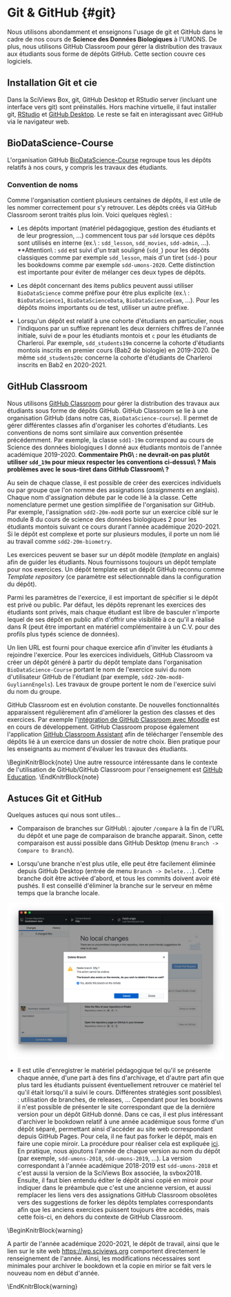# Git & GitHub {#git}



Nous utilisons abondamment et enseignons l'usage de git et GitHub dans le cadre de nos cours de **Science des Données Biologiques** à l'UMONS. De plus, nous utilisons GitHub Classroom pour gérer la distribution des travaux aux étudiants sous forme de dépôts GitHub. Cette section couvre ces logiciels.

## Installation Git et cie

Dans la SciViews Box, git, GitHub Desktop et RStudio server (incluant une interface vers git) sont préinstallés. Hors machine virtuelle, il faut installer git, [RStudio](https://rstudio.com/products/rstudio/download/#download) et [GitHub Desktop](https://desktop.github.com/). Le reste se fait en interagissant avec GitHub via le navigateur web.

## BioDataScience-Course

L'organisation GitHub [BioDataScience-Course](https://github.com/BioDataScience-Course) regroupe tous les dépôts relatifs à nos cours, y compris les travaux des étudiants.

### Convention de noms

Comme l'organisation contient plusieurs centaines de dépôts, il est utile de les nommer correctement pour s'y retrouver. Les dépôts créés via GitHub Classroom seront traités plus loin. Voici quelques règles\ :

- Les dépôts important (matériel pédagogique, gestion des étudiants et de leur progression, ...) commencent tous par `sdd` lorsque ces dépôts sont utilisés en interne (ex.\ : `sdd_lesson`, `sdd_movies`, `sdd-admin`, ...). **Attention\ : `sdd` est suivi d'un trait souligné (`sdd_`) pour les dépôts classiques comme par exemple `sdd_lesson`, mais d'un tiret (`sdd-`) pour les bookdowns comme par exemple `sdd-umons-2020`. Cette distinction est importante pour éviter de mélanger ces deux types de dépôts.

- Les dépôt concernant des items publics peuvent aussi utiliser `BioDataScience` comme préfixe pour être plus explicite (ex.\ : `BioDataScience1`, `BioDataScienceData`, `BioDataScienceExam`, ...). Pour les dépôts moins importants ou de test, utiliser un autre préfixe.

- Lorsqu'un dépôt est relatif à une cohorte d'étudiants en particulier, nous l'indiquons par un suffixe reprenant les deux derniers chiffres de l'année initiale, suivi de `m` pour les étudiants montois et `c` pour les étudiants de Charleroi. Par exemple, `sdd_students19m` concerne la cohorte d'étudiants montois inscrits en premier cours (Bab2 de biologie) en 2019-2020. De même `sdd_students20c` concerne la cohorte d'étudiants de Charleroi inscrits en Bab2 en 2020-2021.


## GitHub Classroom

Nous utilisons [GitHub Classroom](https://classroom.github.com/classrooms) pour gérer la distribution des travaux aux étudiants sous forme de dépôts GitHub. GitHub Classroom se lie à une organisation GitHub (dans notre cas, `BioDataScience-course`). Il permet de gérer différentes classes afin d'organiser les cohortes d'étudiants. Les conventions de noms sont similaire aux convention présentée précédemment. Par exemple, la classe `sdd1-19m` correspond au cours de Science des données biologiques I donné aux étudiants montois de l'année académique 2019-2020. **Commentaire PhG\ : ne devrait-on pas plutôt utiliser `sdd_19m` pour mieux respecter les conventions ci-dessus\ ? Mais problèmes avec le sous-tiret dans GitHub Classroom\ ?**

Au sein de chaque classe, il est possible de créer des exercices individuels ou par groupe que l'on nomme des assignations (*assignments* en anglais). Chaque nom d'assignation débute par le code lié à la classe. Cette nomenclature permet une gestion simplifiée de l'organisation sur GitHub. Par exemple, l'assignation `sdd2-20m-mod8` porte sur un exercice ciblé sur le module 8 du cours de science des données biologiques 2 pour les étudiants montois suivant ce cours durant l'année académique 2020-2021. Si le dépôt est complexe et porte sur plusieurs modules, il porte un nom lié au travail comme `sdd2-20m-biometry`.

Les exercices peuvent se baser sur un dépôt modèle (*template* en anglais) afin de guider les étudiants. Nous fournissons toujours un dépôt template pour nos exercices. Un dépôt template est un dépôt GitHub reconnu comme *Template repository* (ce paramètre est sélectionnable dans la configuration du dépôt).

Parmi les paramètres de l'exercice, il est important de spécifier si le dépôt est privé ou public. Par défaut, les dépôts reprenant les exercices des étudiants sont privés, mais chaque étudiant est libre de basculer n'importe lequel de ses dépôt en public afin d'offrir une visibilité à ce qu'il a réalisé dans R (peut être important en matériel complémentaire à un C.V. pour des profils plus typés science de données).

Un lien URL est fourni pour chaque exercice afin d'inviter les étudiants à rejoindre l'exercice. Pour les exercices individuels, GitHub Classroom va créer un dépôt généré à partir du dépôt template dans l'organisation `BioDataScience-Course` portant le nom de l'exercice suivi du nom d'utilisateur GitHub de l'étudiant (par exemple, `sdd2-20m-mod8-GuyliannEngels`). Les travaux de groupe portent le nom de l'exercice suivi du nom du groupe.

GitHub Classroom est en évolution constante. De nouvelles fonctionnalités apparaissent régulièrement afin d'améliorer la gestion des classes et des exercices. Par exemple l'[intégration de GitHub Classroom avec Moodle](https://classroom.github.com/help/setup-moodle) est en cours de développement. GitHub Classroom propose également l'application [GitHub Classroom Assistant](https://classroom.github.com/assistant) afin de télécharger l'ensemble des dépôts lié à un exercice dans un dossier de notre choix. Bien pratique pour les enseignants au moment d'évaluer les travaux des étudiants.

\BeginKnitrBlock{note}
Une autre ressource intéressante dans le contexte de l'utilisation de GitHub/GitHub Classroom pour l'enseignement est [GitHub Education](https://education.github.com).
\EndKnitrBlock{note}

## Astuces Git et GitHub

Quelques astuces qui nous sont utiles...

- Comparaison de branches sur GitHub\ : ajouter `/compare` à la fin de l'URL du dépôt et une page de comparaison de branche apparait. Sinon, cette comparaison est aussi possible dans GitHub Desktop (menu `Branch -> Compare to Branch`).

- Lorsqu'une branche n'est plus utile, elle peut être facilement éliminée depuis GitHub Desktop (entrée de menu `Branch -> Delete...`). Cette branche doit être activée d'abord, et tous les commits doivent avoir été pushés. Il est conseillé d'éliminer la branche sur le serveur en même temps que la branche locale.

![La boite de dialogue d'élimination d'une branche dans GitHub Desktop.](images/git/git-delete-branch.png)

- Il est utile d'enregistrer le matériel pédagogique tel qu'il se présente chaque année, d'une part à des fins d'archivage, et d'autre part afin que plus tard les étudiants puissent éventuellement retrouver ce matériel tel qu'il était lorsqu'il a suivi le cours. Différentes stratégies sont possibles\ : utilisation de branches, de releases, ... Cependant pour les bookdowns il n'est possible de présenter le site correspondant que de la dernière version pour un dépôt GitHub donné. Dans ce cas, il est plus intéressant d'archiver le bookdown relatif à une année académique sous forme d'un dépôt séparé, permettant ainsi d'accéder au site web correspondant depuis GitHub Pages. Pour cela, il ne faut pas forker le dépôt, mais en faire une copie miroir. La procédure pour réaliser cela est expliquée [ici](https://docs.github.com/en/github/creating-cloning-and-archiving-repositories/duplicating-a-repository). En pratique, nous ajoutons l'année de chaque version au nom du dépôt (par exemple, `sdd-umons-2018`, `sdd-umons-2019`, ...). La version correspondant à l'année académique 2018-2019 est `sdd-umons-2018` et c'est aussi la version de la SciViews Box associée, la svbox2018. Ensuite, il faut bien entendu éditer le dépôt ainsi copié en miroir pour indiquer dans le préambule que c'est une ancienne version, et aussi remplacer les liens vers des assignations GitHub Classroom obsolètes vers des suggestions de forker les dépôts templates correspondants afin que les anciens exercices puissent toujours être accédés, mais cette fois-ci, en dehors du contexte de GitHub Classroom.

\BeginKnitrBlock{warning}

A partir de l'année académique 2020-2021, le dépôt de travail, ainsi que le lien sur le site web https://wp.sciviews.org comportent directement le renseignement de l'année. Ainsi, les modifications nécessaires sont minimales pour archiver le bookdown et la copie en mirior se fait vers le nouveau nom en début d'année.

\EndKnitrBlock{warning}
